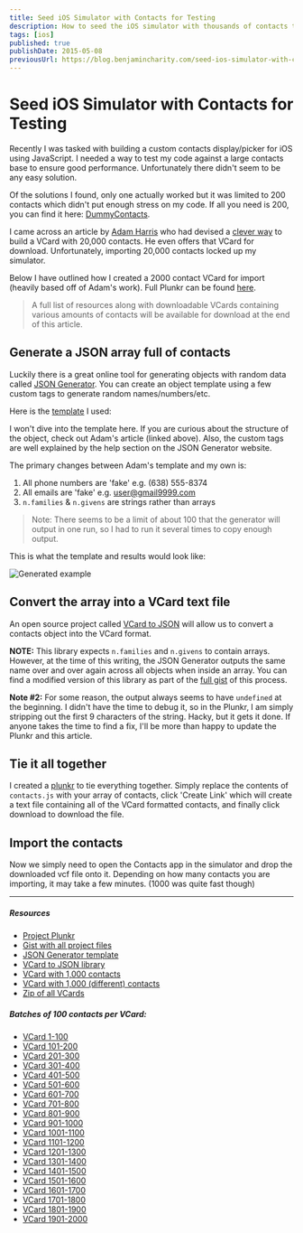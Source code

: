 ```yaml
---
title: Seed iOS Simulator with Contacts for Testing
description: How to seed the iOS simulator with thousands of contacts to stress-test your hybrid app.
tags: [ios]
published: true
publishDate: 2015-05-08
previousUrl: https://blog.benjamincharity.com/seed-ios-simulator-with-contacts-for-testing/
---
```


# Seed iOS Simulator with Contacts for Testing

Recently I was tasked with building a custom contacts display/picker for iOS using JavaScript. I needed a way to test my code against a large contacts base to ensure good performance. Unfortunately there didn't seem to be any easy solution.

Of the solutions I found, only one actually worked but it was limited to 200 contacts which didn't put enough stress on my code. If all you need is 200, you can find it here: [DummyContacts][dummy].

I came across an article by [Adam Harris][adam] who had devised a [clever way][20000] to build a VCard with 20,000 contacts. He even offers that VCard for download. Unfortunately, importing 20,000 contacts locked up my simulator.

Below I have outlined how I created a 2000 contact VCard for import (heavily based off of Adam's work). Full Plunkr can be found [here][plunkr].

> A full list of resources along with downloadable VCards containing various amounts of contacts will be available for download at the end of this article.

## Generate a JSON array full of contacts

Luckily there is a great online tool for generating objects with random data called [JSON Generator][json]. You can create an object template using a few custom tags to generate random names/numbers/etc.

Here is the [template][template] I used:

<script src="https://gist.github.com/benjamincharity/c295aea01a74b036fec0.js"></script>

I won't dive into the template here. If you are curious about the structure of the object, check out Adam's article (linked above). Also, the custom tags are well explained by the help section on the JSON Generator website.

The primary changes between Adam's template and my own is:

1. All phone numbers are 'fake' e.g. (638) 555-8374
2. All emails are 'fake' e.g. user@gmail9999.com
3. `n.families` & `n.givens` are strings rather than arrays

> Note: There seems to be a limit of about 100 that the generator will output in one run, so I had to run it several times to copy enough output.

This is what the template and results would look like:

![Generated example](https://blog.benjamincharity.com/content/images/2015/05/generatorExample.png)

## Convert the array into a VCard text file

An open source project called [VCard to JSON][vcard] will allow us to convert a contacts object into the VCard format.

**NOTE:** This library expects `n.families` and `n.givens` to contain arrays. However, at the time of this writing, the JSON Generator outputs the same name over and over again across all objects when inside an array. You can find a modified version of this library as part of the [full gist][fullgist] of this process.

**Note #2:** For some reason, the output always seems to have `undefined` at the beginning. I didn't have the time to debug it, so in the Plunkr, I am simply stripping out the first 9 characters of the string. Hacky, but it gets it done. If anyone takes the time to find a fix, I'll be more than happy to update the Plunkr and this article.

## Tie it all together

I created a [plunkr][plunkr] to tie everything together. Simply replace the contents of `contacts.js` with your array of contacts, click 'Create Link' which will create a text file containing all of the VCard formatted contacts, and finally click download to download the file.

## Import the contacts

Now we simply need to open the Contacts app in the simulator and drop the downloaded vcf file onto it. Depending on how many contacts you are importing, it may take a few minutes. (1000 was quite fast though)

- - -

##### Resources

- [Project Plunkr][plunkr]
- [Gist with all project files][fullgist]
- [JSON Generator template][template]
- [VCard to JSON library][vcard]
- [VCard with 1,000 contacts](http://cdn.benjamincharity.com/vcards/contacts0-1000.vcf)
- [VCard with 1,000 (different) contacts](http://cdn.benjamincharity.com/vcards/contacts1000-2000.vcf)
- [Zip of all VCards](http://cdn.benjamincharity.com/vcards/ContactsVCards.zip)

##### Batches of 100 contacts per VCard:

- [VCard 1-100](http://cdn.benjamincharity.com/vcards/contacts1-100.vcf)
- [VCard 101-200](http://cdn.benjamincharity.com/vcards/contacts101-200.vcf)
- [VCard 201-300](http://cdn.benjamincharity.com/vcards/contacts201-300.vcf)
- [VCard 301-400](http://cdn.benjamincharity.com/vcards/contacts301-400.vcf)
- [VCard 401-500](http://cdn.benjamincharity.com/vcards/contacts401-500.vcf)
- [VCard 501-600](http://cdn.benjamincharity.com/vcards/contacts501-600.vcf)
- [VCard 601-700](http://cdn.benjamincharity.com/vcards/contacts601-700.vcf)
- [VCard 701-800](http://cdn.benjamincharity.com/vcards/contacts701-800.vcf)
- [VCard 801-900](http://cdn.benjamincharity.com/vcards/contacts801-900.vcf)
- [VCard 901-1000](http://cdn.benjamincharity.com/vcards/contacts901-1000.vcf)
- [VCard 1001-1100](http://cdn.benjamincharity.com/vcards/contacts1001-1100.vcf)
- [VCard 1101-1200](http://cdn.benjamincharity.com/vcards/contacts1101-1200.vcf)
- [VCard 1201-1300](http://cdn.benjamincharity.com/vcards/contacts1201-1300.vcf)
- [VCard 1301-1400](http://cdn.benjamincharity.com/vcards/contacts1301-1400.vcf)
- [VCard 1401-1500](http://cdn.benjamincharity.com/vcards/contacts1401-1500.vcf)
- [VCard 1501-1600](http://cdn.benjamincharity.com/vcards/contacts1501-1600.vcf)
- [VCard 1601-1700](http://cdn.benjamincharity.com/vcards/contacts1601-1700.vcf)
- [VCard 1701-1800](http://cdn.benjamincharity.com/vcards/contacts1701-1800.vcf)
- [VCard 1801-1900](http://cdn.benjamincharity.com/vcards/contacts1801-1900.vcf)
- [VCard 1901-2000](http://cdn.benjamincharity.com/vcards/contacts1901-2000.vcf)




[plunkr]: http://plnkr.co/edit/0Q1gz3BLocaIFg2B0rVH?p=preview
[template]: https://gist.github.com/benjamincharity/c295aea01a74b036fec0
[fullgist]: https://gist.github.com/benjamincharity/ac35ac288552feee349a
[json]: https://next.json-generator.com/
[vcard]: https://github.com/andrewppace/vcard-json
[adam]: https://github.com/aharris88
[20000]: http://www.adamwadeharris.com/heres-how-i-created-20000-fake-contacts-on-the-iphone/
[dummy]: https://github.com/Janak-Nirmal/DummyContacts
